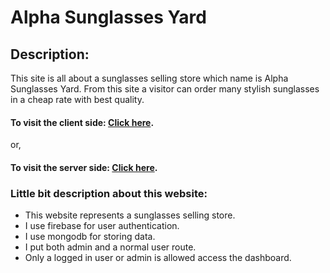 # Alpha Sunglasses Yard

## Description:

<p>
This site is all about a sunglasses selling store which name is Alpha Sunglasses Yard. From this site a visitor can order many stylish sunglasses in a cheap rate with best quality.
<p>

#### To visit the client side: [Click here](https://alpha-sunglasses-yard.web.app/).

or,

#### To visit the server side: [Click here](https://alpha-sunglasses-yard-server.herokuapp.com/).

### Little bit description about this website:

<ul>
    <li>This website represents a sunglasses selling store.</li>
    <li>I use firebase for user authentication.</li>
    <li>I use mongodb for storing data.</li>
    <li>I put both admin and a normal user route.</li>
    <li>Only a logged in user or admin is allowed access the dashboard.</li>
</ul>
